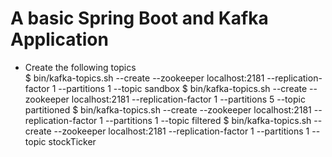 # A basic Spring Boot and Kafka Application
* Create the following topics  
$ bin/kafka-topics.sh --create --zookeeper localhost:2181 --replication-factor 1 --partitions 1 --topic sandbox
$ bin/kafka-topics.sh --create --zookeeper localhost:2181 --replication-factor 1 --partitions 5 --topic partitioned
$ bin/kafka-topics.sh --create --zookeeper localhost:2181 --replication-factor 1 --partitions 1 --topic filtered
$ bin/kafka-topics.sh --create --zookeeper localhost:2181 --replication-factor 1 --partitions 1 --topic stockTicker



